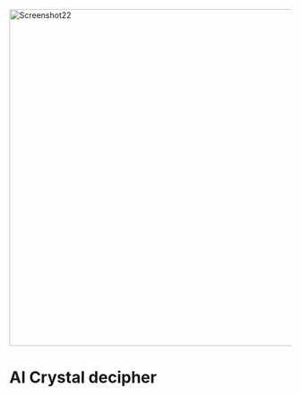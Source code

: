 
<a href="https://bin-cao.github.io/caobin/-wpem" target="_blank">
    <img width="600" alt="Screenshot22" src="https://github.com/AI4Cr/.github/assets/86995074/c02d030d-9af3-4da0-8eb1-ce2c581a6bdb">
</a>

# AI Crystal decipher
